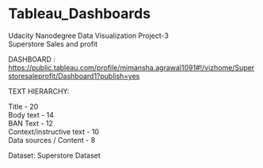 # Tableau_Dashboards  
Udacity Nanodegree Data Visualization Project-3  
Superstore Sales and profit  

DASHBOARD :  
https://public.tableau.com/profile/mimansha.agrawal1091#!/vizhome/Superstoresaleprofit/Dashboard1?publish=yes

TEXT HIERARCHY:

Title - 20   
Body text - 14   
BAN Text - 12   
Context/instructive text - 10   
Data sources / Content - 8    

Dataset: Superstore Dataset

